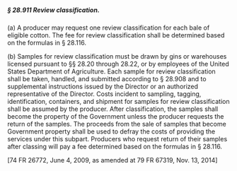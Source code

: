 ##### § 28.911 Review classification. #####

(a) A producer may request one review classification for each bale of eligible cotton. The fee for review classification shall be determined based on the formulas in § 28.116.

(b) Samples for review classification must be drawn by gins or warehouses licensed pursuant to §§ 28.20 through 28.22, or by employees of the United States Department of Agriculture. Each sample for review classification shall be taken, handled, and submitted according to § 28.908 and to supplemental instructions issued by the Director or an authorized representative of the Director. Costs incident to sampling, tagging, identification, containers, and shipment for samples for review classification shall be assumed by the producer. After classification, the samples shall become the property of the Government unless the producer requests the return of the samples. The proceeds from the sale of samples that become Government property shall be used to defray the costs of providing the services under this subpart. Producers who request return of their samples after classing will pay a fee determined based on the formulas in § 28.116.

[74 FR 26772, June 4, 2009, as amended at 79 FR 67319, Nov. 13, 2014]